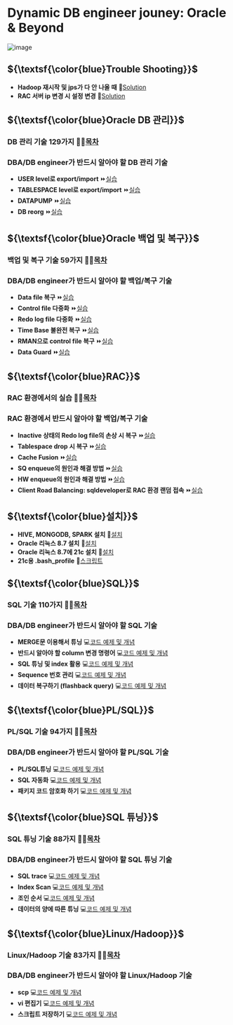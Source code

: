 # Dynamic DB engineer jouney: Oracle & Beyond

![image](https://github.com/park-harry/psh_oracle/assets/83077836/bab64e82-56d7-426c-a9cf-571d1322c1b3)
## ${\textsf{\color{blue}Trouble Shooting}}$	
- **Hadoop 재시작 및 jps가 다 안 나올 때** 🔑[Solution](https://www.notion.so/Hadoop-jps-267720d3f6734514805fc3e4aad80dc3)
- **RAC 서버 ip 변경 시 설정 변경** 🔑[Solution](https://www.notion.so/RAC-ip-26c4f8da98e24d38ad4da1ef46fc82f4)

## ${\textsf{\color{blue}Oracle DB 관리}}$	
### DB 관리 기술 129가지  👨‍💻[목차](https://www.notion.so/d6170d74b8a34274a32e0eecfb704dc7)

### DBA/DB engineer가 반드시 알아야 할 DB 관리 기술 
- **USER level로 export/import** ⏩[실습](https://www.notion.so/111-user-level-export-import-2cdc4939d24a48bf96a0787e3c45cc57)
- **TABLESPACE level로 export/import** ⏩[실습](https://www.notion.so/112-tablespace-level-export-import-390cb002f80d4d13abcb946b25076c46)
- **DATAPUMP** ⏩[실습](https://www.notion.so/Special-Data-Pump-af859dbe3a80454b8180c890906887dc)
- **DB reorg** ⏩[실습](https://www.notion.so/125-db-reorg-67f0e72955fc418aa32ff4b99214daa1)

## ${\textsf{\color{blue}Oracle 백업 및 복구}}$	
### 백업 및 복구 기술 59가지  👨‍💻[목차](https://www.notion.so/9d59c56ef0eb4f5db3851b826a3c1786)

### DBA/DB engineer가 반드시 알아야 할 백업/복구 기술 
- **Data file 복구** ⏩[실습](https://www.notion.so/7-data-file-0b7ee15f8fd44f7a9d30f47d09eaf9e7)
- **Control file 다중화** ⏩[실습](https://www.notion.so/10-control-file-multiplexing-d43d007c5adf40e28fb53f24111dc589)
- **Redo log file 다중화** ⏩[실습](https://www.notion.so/13-redo-log-file-multiplexing-e92396f8e3ef4958867c4de5002e4fb5)
- **Time Base 불완전 복구** ⏩[실습](https://www.notion.so/19-time-base-f49e638ef8b34cc5a9669fcdf2eee99c)
- **RMAN으로 control file 복구** ⏩[실습](https://www.notion.so/30-RMAN-control-file-54b3678386c7482dbc7aabf65b15ccec)
- **Data Guard** ⏩[실습](https://www.notion.so/59-7fce24128259444290623ea0fc3d1f9b)

## ${\textsf{\color{blue}RAC}}$	
### RAC 환경에서의 실습  👨‍💻[목차](https://www.notion.so/RAC-Real-Application-Cluster-38299e5acc0a40a8b8ae549530b7d69d)

### RAC 환경에서 반드시 알아야 할 백업/복구 기술 
- **Inactive 상태의 Redo log file의 손상 시 복구** ⏩[실습](https://www.notion.so/31-RAC-inactive-redo-log-file-dd9d9dd5b4464854937b762eb39e4b92)
- **Tablespace drop 시 복구** ⏩[실습](https://www.notion.so/36-RAC-drop-8ffd234a651e480dacb686ea8b70bf22)
- **Cache Fusion** ⏩[실습](https://www.notion.so/42-RAC-cache-fusion-9619a8f961c1405bb086c8fc175c63f4)
- **SQ enqueue의 원인과 해결 방법** ⏩[실습](https://www.notion.so/Special-RAC-SQ-enqueue-73402e0d1c324c28b245be7e21399fcf)
- **HW enqueue의 원인과 해결 방법** ⏩[실습](https://www.notion.so/51-RAC-HW-enqueue-22384cab53444318afee82170ab11880)
- **Client Road Balancing: sqldeveloper로 RAC 환경 랜덤 접속**  ⏩[실습](https://www.notion.so/64-RAC-43c20182c8cf4f438814153a1ee10232)
## ${\textsf{\color{blue}설치}}$	
- **HIVE, MONGODB, SPARK 설치** 🔧[설치](https://www.notion.so/Special-HIVE-MONGODB-SPARK-f3700cf1a9f048c98ee6b33a641ce4ca)
- **Oracle 리눅스 8.7 설치** 🔧[설치](https://www.notion.so/5-21c-7b9358c5f6f64dca8f69cbb6edb1c03f)
- **Oracle 리눅스 8.7에 21c 설치** 🔧[설치](https://www.notion.so/6-8-7-21c-e8155e9410a64a7fa2dcd11ff6e55325)
- **21c용 .bash_profile** 📑[스크립트](https://github.com/park-harry/psh_oracle/blob/main/RAC/21c%EC%9A%A9%20.bash_profile)

## ${\textsf{\color{blue}SQL}}$	
### SQL 기술 110가지  👨‍💻[목차](https://www.notion.so/SQL-4ca77ee7394040b2b16fa4212cbe985a)

### DBA/DB engineer가 반드시 알아야 할 SQL 기술 
- **MERGE문 이용해서 튜닝** 💻[코드 예제 및 개념](https://www.notion.so/82-MERGE-a668c8e85a82401f8370312a6b884b8f)
- **반드시 알아야 할 column 변경 명령어** 💻[코드 예제 및 개념](https://www.notion.so/93-CREATE-TABLE-f4d1f8466e844e60b7a54327b3612494)
- **SQL 튜닝 및 index 활용** 💻[코드 예제 및 개념](https://www.notion.so/97-INDEX-54c21fcd8c704fa19d800e1ee1896045)
- **Sequence 번호 관리** 💻[코드 예제 및 개념](https://www.notion.so/98-SEQUENCE-85ccbc7ca3714bac869edb2afcdca5b8)
- **데이터 복구하기 (flashback query)** 💻[코드 예제 및 개념](https://www.notion.so/Speical-Flashback-1fd481d91ef945409ce9a50c56b8324f)

## ${\textsf{\color{blue}PL/SQL}}$	
### PL/SQL 기술 94가지  👨‍💻[목차](https://www.notion.so/PL-SQL-cc0d87a31bed4aceab705a8bdecbc242)

### DBA/DB engineer가 반드시 알아야 할 PL/SQL 기술 
- **PL/SQL튜닝** 💻[코드 예제 및 개념](https://www.notion.so/Special-PL-SQL-4e678beb57184c1e9cad0ea0b3b8b610)
- **SQL 자동화** 💻[코드 예제 및 개념](https://www.notion.so/Special-SQL-a4fb05b855dc46a78a3ee76844b7a70b)
- **패키지 코드 암호화 하기** 💻[코드 예제 및 개념](https://www.notion.so/93-PL-SQL-80ec3a2ec45d4a4fb4218d13a87f1645)

## ${\textsf{\color{blue}SQL 튜닝}}$	
### SQL 튜닝 기술 88가지  👨‍💻[목차](https://www.notion.so/SQL-533bb3d04bae4cd7abfe27f3b24a91b9)

### DBA/DB engineer가 반드시 알아야 할 SQL 튜닝 기술 
- **SQL trace** 💻[코드 예제 및 개념](https://www.notion.so/9-SQL-trace-44f3c0aa8c174b4c8fdf562edc73d3c7)
- **Index Scan** 💻[코드 예제 및 개념](https://www.notion.so/Special-Index-Scan-3c2f192a89544a2294efeb69776e5b6d)
- **조인 순서** 💻[코드 예제 및 개념](https://www.notion.so/Special-e225deaa6f234e5c8ec4c83cd6dbb92e)
- **데이터의 양에 따른 튜닝** 💻[코드 예제 및 개념](https://www.notion.so/Special-4980b863fdd543bfa9b405a98ea06277)

## ${\textsf{\color{blue}Linux/Hadoop}}$	
### Linux/Hadoop  기술 83가지  👨‍💻[목차](https://www.notion.so/Linux-Hadoop-4f6bb1189f5c4920ae258080788a088e)

### DBA/DB engineer가 반드시 알아야 할 Linux/Hadoop 기술 
- **scp** 💻[코드 예제 및 개념](https://www.notion.so/31-scp-dba-5b6fa6d237bf4f27bec8525b1191c80c)
- **vi 편집기** 💻[코드 예제 및 개념](https://www.notion.so/32-vi-5285320115a643d6974615147e7db2b4)
- **스크립트 저장하기** 💻[코드 예제 및 개념](https://www.notion.so/33-dba-4f15cdfbe72c4134b4d4ac820f74c046)


